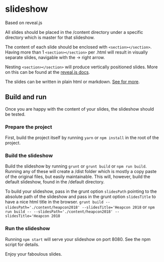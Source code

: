 # slideshow
Based on reveal.js

All slides should be placed in the /content directory under a specific directory which is master for that slideshow.

The content of each slide should be enclosed with `<section></section>`. Having more than 1 `<section></section>` per .html will result in visually separate slides, navigable with the -> right arrow.

Nesting `<section></section>` will produce vertically positioned slides. More on this can be found at the [reveal.js docs](https://revealjs.com/#/).

The slides can be written in plain html or markdown. [See for more](https://github.com/adam-p/markdown-here/wiki/Markdown-Cheatsheet).

## Build and run
Once you are happy with the content of your slides, the slideshow should be tested.

### Prepare the project
First, build the project itself by running `yarn` or `npm install` in the root of the project.

### Build the slideshow
Build the slideshow by running `grunt` or `grunt build` or `npm run build`. Running any of these will create a /dist folder which is mostly a copy paste of the original files, but easily maintainable.
This will, however, build the default slideshow, found in the /default directory.

To build your slideshow, pass in the grunt option `slidesPath` pointing to the absolute path of the slideshow and pass in the grunt option `slidesTitle` to have a nice html title in the browser.
`grunt build --slidesPath='./content/heapcon2018' --slidesTitle='Heapcon 2018`
or
`npm run build -- --slidesPath='./content/heapcon2018' --slidesTitle='Heapcon 2018`

### Run the slideshow
Running `npm start` will serve your slideshow on port 8080. See the npm script for details.

Enjoy your faboulous slides.
